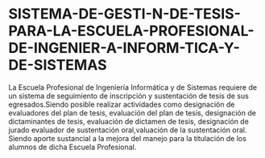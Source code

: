 # SISTEMA-DE-GESTI-N-DE-TESIS-PARA-LA-ESCUELA-PROFESIONAL-DE-INGENIER-A-INFORM-TICA-Y-DE-SISTEMAS
La Escuela Profesional de Ingeniería Informática y de Sistemas requiere de un sistema de seguimiento de inscripción y sustentación de tesis de sus egresados.Siendo posible realizar actividades como designación de evaluadores del plan de tesis, evaluación del plan de tesis, designación de dictaminantes de tesis, evaluación de dictamen de tesis, designación de jurado evaluador de sustentación oral,valuación de la sustentación oral. Siendo aporte sustancial a la mejora del manejo para la titulación de los alumnos de dicha Escuela Profesional.

